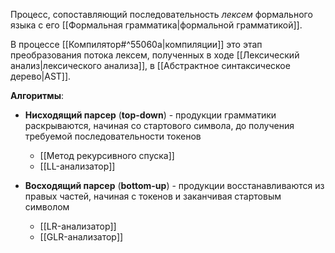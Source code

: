 Процесс, сопоставляющий последовательность *лексем* формального языка с его [[Формальная грамматика|формальной грамматикой]].

В процессе [[Компилятор#^55060a|компиляции]] это этап преобразования потока лексем, полученных в ходе [[Лексический анализ|лексического анализа]], в [[Абстрактное синтаксическое дерево|AST]].

**Алгоритмы**:

- **Нисходящий парсер** (**top-down**) -  продукции грамматики раскрываются, начиная со стартового символа, до получения требуемой последовательности токенов
	
	- [[Метод рекурсивного спуска]]
	- [[LL-анализатор]]
    
- **Восходящий парсер** (**bottom-up**) - продукции восстанавливаются из правых частей, начиная с токенов и заканчивая стартовым символом
	
	- [[LR-анализатор]]
	- [[GLR-анализатор]]
	
